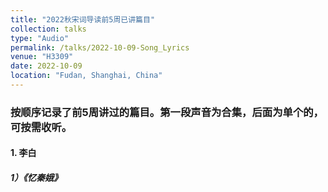 ```yaml
---
title: "2022秋宋词导读前5周已讲篇目"
collection: talks
type: "Audio"
permalink: /talks/2022-10-09-Song_Lyrics
venue: "H3309"
date: 2022-10-09
location: "Fudan, Shanghai, China"
---
```



### 按顺序记录了前5周讲过的篇目。第一段声音为合集，后面为单个的，可按需收听。

#### 1. 李白
##### 1）《忆秦娥》
<audio src="/files/test.wav"></audio>
<audio src="/files/test.mp3"></audio>

<audio autoplay="autoplay"> <source = src="/files/test.mp3" type="audio/mp3"> </audio>



